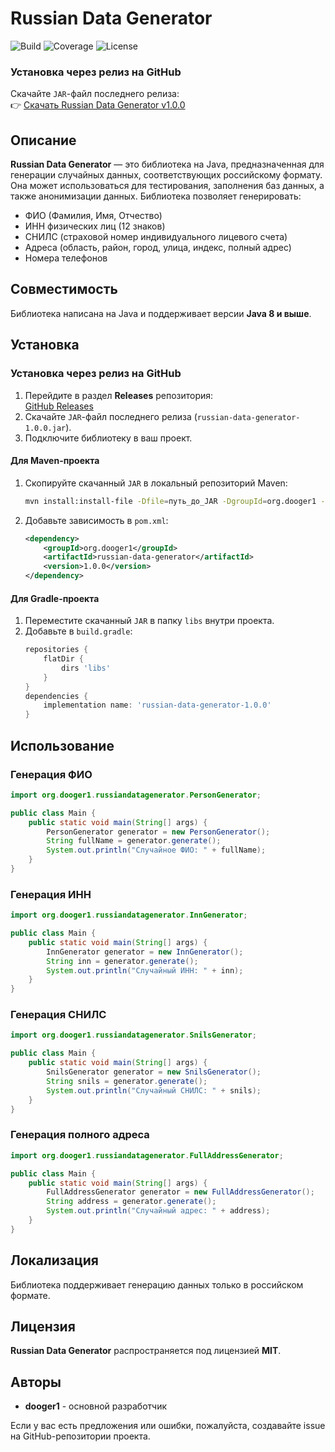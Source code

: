 # Russian Data Generator

![Build](https://github.com/dooger1/russian-data-generator/actions/workflows/build.yml/badge.svg)
![Coverage](https://img.shields.io/badge/coverage-96%25-brightgreen)
![License](https://img.shields.io/badge/license-MIT-blue)

### Установка через релиз на GitHub
Скачайте `JAR`-файл последнего релиза:  
👉 [Скачать Russian Data Generator v1.0.0](https://github.com/DooGer1/russian-data-generator/releases/latest)


## Описание
**Russian Data Generator** — это библиотека на Java, предназначенная для генерации случайных данных, соответствующих российскому формату. Она может использоваться для тестирования, заполнения баз данных, а также анонимизации данных. Библиотека позволяет генерировать:

- ФИО (Фамилия, Имя, Отчество)
- ИНН физических лиц (12 знаков)
- СНИЛС (страховой номер индивидуального лицевого счета)
- Адреса (область, район, город, улица, индекс, полный адрес)
- Номера телефонов

## Совместимость
Библиотека написана на Java и поддерживает версии **Java 8 и выше**.

## Установка
### Установка через релиз на GitHub
1. Перейдите в раздел **Releases** репозитория:  
   [GitHub Releases](https://github.com/ВАШ_GITHUB_АККАУНТ/russian-data-generator/releases)
2. Скачайте `JAR`-файл последнего релиза (`russian-data-generator-1.0.0.jar`).
3. Подключите библиотеку в ваш проект.

#### Для **Maven**-проекта
1. Скопируйте скачанный `JAR` в локальный репозиторий Maven:
   ```sh
   mvn install:install-file -Dfile=путь_до_JAR -DgroupId=org.dooger1 -DartifactId=russian-data-generator -Dversion=1.0.0 -Dpackaging=jar
   ```
2. Добавьте зависимость в `pom.xml`:
   ```xml
   <dependency>
       <groupId>org.dooger1</groupId>
       <artifactId>russian-data-generator</artifactId>
       <version>1.0.0</version>
   </dependency>
   ```

#### Для **Gradle**-проекта
1. Переместите скачанный `JAR` в папку `libs` внутри проекта.
2. Добавьте в `build.gradle`:
   ```gradle
   repositories {
       flatDir {
           dirs 'libs'
       }
   }
   dependencies {
       implementation name: 'russian-data-generator-1.0.0'
   }
   ```

## Использование
### Генерация ФИО
```java
import org.dooger1.russiandatagenerator.PersonGenerator;

public class Main {
    public static void main(String[] args) {
        PersonGenerator generator = new PersonGenerator();
        String fullName = generator.generate();
        System.out.println("Случайное ФИО: " + fullName);
    }
}
```

### Генерация ИНН
```java
import org.dooger1.russiandatagenerator.InnGenerator;

public class Main {
    public static void main(String[] args) {
        InnGenerator generator = new InnGenerator();
        String inn = generator.generate();
        System.out.println("Случайный ИНН: " + inn);
    }
}
```

### Генерация СНИЛС
```java
import org.dooger1.russiandatagenerator.SnilsGenerator;

public class Main {
    public static void main(String[] args) {
        SnilsGenerator generator = new SnilsGenerator();
        String snils = generator.generate();
        System.out.println("Случайный СНИЛС: " + snils);
    }
}
```

### Генерация полного адреса
```java
import org.dooger1.russiandatagenerator.FullAddressGenerator;

public class Main {
    public static void main(String[] args) {
        FullAddressGenerator generator = new FullAddressGenerator();
        String address = generator.generate();
        System.out.println("Случайный адрес: " + address);
    }
}
```

## Локализация
Библиотека поддерживает генерацию данных только в российском формате.

## Лицензия
**Russian Data Generator** распространяется под лицензией **MIT**.

## Авторы
- **dooger1** - основной разработчик

Если у вас есть предложения или ошибки, пожалуйста, создавайте issue на GitHub-репозитории проекта.

